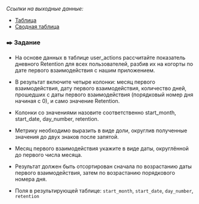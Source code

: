 *Ссылки на выходные данные:*
* [Таблица](http://redash.public.karpov.courses/embed/query/28497/visualization/43882?api_key=LeK152OCyDTIt08SmH5NQEkFk2SidxaLbEHwqPBW&)
* [Сводная таблица](http://redash.public.karpov.courses/embed/query/28497/visualization/43885?api_key=LeK152OCyDTIt08SmH5NQEkFk2SidxaLbEHwqPBW&)


### ✒️ Задание

* На основе данных в таблице user_actions рассчитайте показатель дневного Retention для всех пользователей, разбив их на когорты по дате первого взаимодействия с нашим приложением.

* В результат включите четыре колонки: месяц первого взаимодействия, дату первого взаимодействия, количество дней, прошедших с даты первого взаимодействия (порядковый номер дня начиная с 0), и само значение Retention.

* Колонки со значениями назовите соответственно start_month, start_date, day_number, retention.

* Метрику необходимо выразить в виде доли, округлив полученные значения до двух знаков после запятой.

* Месяц первого взаимодействия укажите в виде даты, округлённой до первого числа месяца.

* Результат должен быть отсортирован сначала по возрастанию даты первого взаимодействия, затем по возрастанию порядкового номера дня.

* Поля в результирующей таблице: `start_month`, `start_date`, `day_number`, `retention`